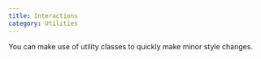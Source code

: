 ```yaml
---
title: Interactions
category: Utilities
---
```


You can make use of utility classes to quickly make minor style changes.
